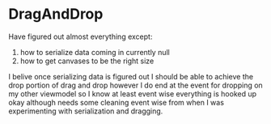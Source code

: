 # DragAndDrop
Have figured out almost everything except:
  1. how to serialize data coming in currently null
  2. how to get canvases to be the right size
  
I belive once serializing data is figured out I should be able to achieve the drop portion of drag and drop
however I do end at the event for dropping on my other viewmodel so I know at least event wise everything is 
hooked up okay although needs some cleaning event wise from when I was experimenting with serialization and dragging.
